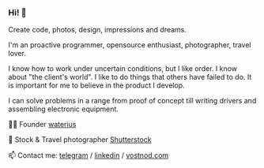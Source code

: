 ### Hi! 👋

Create code, photos, design, impressions and dreams.

I'm an proactive programmer, opensource enthusiast, photographer, travel lover.

I know how to work under uncertain conditions, but I like order. I know about "the client's world". I like to do things that others have failed to do. It is important for me to believe in the product I develop.

I can solve problems in a range from proof of concept till writing drivers and assembling electronic equipment.

👨‍💻 Founder [waterius](https://waterius.ru)

📸 Stock & Travel photographer [Shutterstock](https://www.shutterstock.com/ru/g/dontsov)

📫 Contact me: [telegram](https://t.me/Dontsovcmc) / [linkedin](https://www.linkedin.com/in/evgeny-dontsov/) / [vostnod.com](https://vostnod.com)

<!--
**dontsovcmc/dontsovcmc** is a ✨ _special_ ✨ repository because its `README.md` (this file) appears on your GitHub profile.

Here are some ideas to get you started:

- 🔭 I’m currently working on ...
- 🌱 I’m currently learning ...
- 👯 I’m looking to collaborate on ...
- 🤔 I’m looking for help with ...
- 💬 Ask me about ...
- 📫 How to reach me: ...
- 😄 Pronouns: ...
- ⚡ Fun fact: ...
-->
